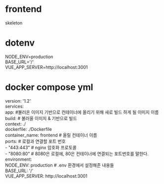 # frontend
skeleton  

# dotenv

NODE_ENV=production  
BASE_URL='/'  
VUE_APP_SERVER=http://localhost:3001  

# docker compose yml

version: '1.2'  
services:  
  app:  #불러온 이미지 기반으로 컨테이너에 올리기 위해 새로 빌드 하게 될 이미지 이름  
    build:   # 불러올 이미지 & 기반으로 빌드  
      context: ./  
      dockerfile: ./Dockerfile  
    container_name: frontend   # 올릴 컨테이너 이름  
    ports:                     # 로컬과 연결할 포트 번호  
      - "443:443"              # nginx 암호화 프로토콜  
      - "8080:80"              # 8080은 로컬에, 80은 컨테이너에 연결되는 포트번호를 말한다.  
    environment:  
      NODE_ENV: production     # .env 환경에서 설정해준 내용들  
      BASE_URL: '/'  
      VUE_APP_SERVER: http://localhost:3001  